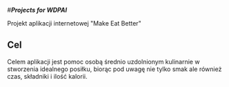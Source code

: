 #***Projects for WDPAI***

Projekt aplikacji internetowej
"Make Eat Better"

## **Cel**
Celem aplikacji jest pomoc osobą średnio uzdolnionym kulinarnie w stworzenia idealnego posiłku, biorąc pod uwagę nie tylko smak ale również czas, składniki i ilość kalorii.